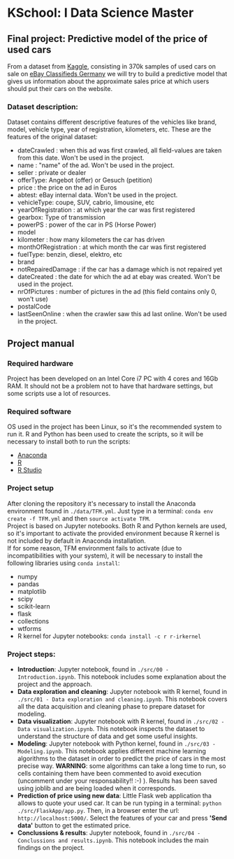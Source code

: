 # KSchool: I Data Science Master

## Final project: Predictive model of the price of used cars

From a dataset from [Kaggle](https://www.kaggle.com/orgesleka/used-cars-database), consisting in 370k samples of used cars on sale on [eBay Classifieds Germany](https://www.ebay-kleinanzeigen.de/) we will try to build a predictive model that gives us information about the approximate sales price at which users should put their cars on the website.

### Dataset description:  
Dataset contains different descriptive features of the vehicles like brand, model, vehicle type, year of registration, kilometers, etc. These are the features of the original dataset:
* dateCrawled : when this ad was first crawled, all field-values are taken from this date. Won't be used in the project.
* name : "name" of the ad. Won't be used in the project.
* seller : private or dealer
* offerType: Angebot (offer) or Gesuch (petition)
* price : the price on the ad in Euros
* abtest: eBay internal data. Won't be used in the project.
* vehicleType: coupe, SUV, cabrio, limousine, etc
* yearOfRegistration : at which year the car was first registered
* gearbox: Type of transmission
* powerPS : power of the car in PS (Horse Power)
* model
* kilometer : how many kilometers the car has driven
* monthOfRegistration : at which month the car was first registered
* fuelType: benzin, diesel, elektro, etc
* brand
* notRepairedDamage : if the car has a damage which is not repaired yet
* dateCreated : the date for which the ad at ebay was created. Won't be used in the project.
* nrOfPictures : number of pictures in the ad (this field contains only 0, won't use)
* postalCode
* lastSeenOnline : when the crawler saw this ad last online. Won't be used in the project.

## Project manual  

### Required hardware  
Project has been developed on an Intel Core i7 PC with 4 cores and 16Gb RAM. It should not be a problem not to have that hardware settings, but some scripts use a lot of resources.  

### Required software  
OS used in the project has been Linux, so it's the recommended system to run it. R and Python has been used to create the scripts, so it will be necessary to install both to run the scripts:  
* [Anaconda](https://www.anaconda.com/download/#linux)  
* [R](https://cran.r-project.org/)  
* [R Studio](https://www.rstudio.com/products/rstudio/download/)  

### Project setup  
After cloning the repository it's necessary to install the Anaconda environment found in `./data/TFM.yml`. Just type in a terminal: `conda env create -f TFM.yml` and then `source activate TFM`.  
Project is based on Jupyter notebooks. Both R and Python kernels are used, so it's important to activate the provided environment because R kernel is not included by default in Anaconda installation.  
If for some reason, TFM environment fails to activate (due to incompatibilities with your system), it will be necessary to install the following libraries using `conda install`:
* numpy
* pandas
* matplotlib
* scipy
* scikit-learn
* flask
* collections
* wtforms
* R kernel for Jupyter notebooks: `conda install -c r r-irkernel`

### Project steps:
* **Introduction**: Jupyter notebook, found in `./src/00 - Introduction.ipynb`. This notebook includes some explanation about the project and the approach.
* **Data exploration and cleaning**: Jupyter notebook with R kernel, found in `./src/01 - Data exploration and cleaning.ipynb`. This notebook covers all the data acquisition and cleaning phase to prepare dataset for modeling.  
* **Data visualization**: Jupyter notebook with R kernel, found in `./src/02 - Data visualization.ipynb`. This notebook inspects the dataset to understand the structure of data and get some useful insights.
* **Modeling**: Jupyter notebook with Python kernel, found in `./src/03 - Modeling.ipynb`. This notebook applies different machine learning algorithms to the dataset in order to predict the price of cars in the most precise way. **WARNING**: some algorithms can take a long time to run, so cells containing them have been commented to avoid execution (uncomment under your responsability!! :-) ). Results has been saved using joblib and are being loaded when it corresponds.
* **Prediction of price using new data**: Little Flask web application tha allows to quote your used car. It can be run typing in a terminal: `python ./src/FlaskApp/app.py`. Then, in a browser enter the url: `http://localhost:5000/`. Select the features of your car and press **'Send data'** button to get the estimated price.
* **Conclussions & results**: Jupyter notebook, found in `./src/04 - Conclussions and results.ipynb`. This notebook includes the main findings on the project.
